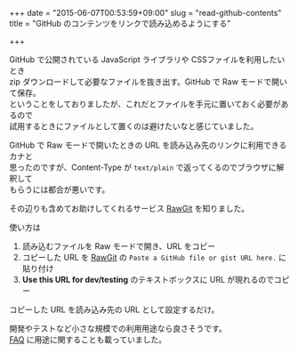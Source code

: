 +++
date = "2015-06-07T00:53:59+09:00"
slug = "read-github-contents"
title = "GitHub のコンテンツをリンクで読み込めるようにする"

+++

GitHub で公開されている JavaScript ライブラリや CSSファイルを利用したいとき  
zip ダウンロードして必要なファイルを抜き出す。GitHub で Raw モードで開いて保存。  
ということをしておりましたが、これだとファイルを手元に置いておく必要があるので  
試用するときにファイルとして置くのは避けたいなと感じていました。

GitHub で Raw モードで開いたときの URL を読み込み先のリンクに利用できるカナと  
思ったのですが、Content-Type が `text/plain` で返ってくるのでブラウザに解釈して  
もらうには都合が悪いです。

その辺りも含めてお助けしてくれるサービス [RawGit][home] を知りました。

使い方は

1. 読み込むファイルを Raw モードで開き、URL をコピー
1. コピーした URL を [RawGit][home] の `Paste a GitHub file or gist URL here.` に貼り付け
1. __Use this URL for dev/testing__ のテキストボックスに URL が現れるのでコピー

コピーした URL を読み込み先の URL として設定するだけ。

開発やテストなど小さな規模での利用用途なら良さそうです。  
[FAQ][faq] に用途に関することも載っていました。

[home]: https://rawgit.com/
[faq]: https://rawgit.com/faq
